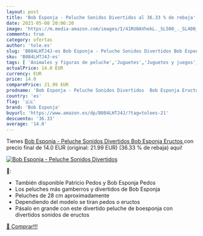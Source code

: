 ```yaml
---
layout: post
title: 'Bob Esponja - Peluche Sonidos Divertidos al 36.33 % de rebaja'
date: 2021-05-08 20:06:20
image: 'https://m.media-amazon.com/images/I/41RU0AVhekL._SL500_._SL400_.jpg'
comments: true
category: ofertas
author: 'tole.es'
slug: 'B084LHTJ4J-es Bob Esponja - Peluche Sonidos Divertidos Bob Esponja Eructos'
sku: 'B084LHTJ4J-es'
tags: [ 'Animales y figuras de peluche','Juguetes','Juguetes y juegos','Peluches','bob esponja','peluche', ]
actualPrice: 14.0 EUR
currency: EUR
price: 14.0
comparePrice: 21.99 EUR
prodname: 'Bob Esponja - Peluche Sonidos Divertidos  Bob Esponja Eructos '
country: 'es'
flag: '🇪🇸'
brand: 'Bob Esponja'
buyurl: 'https://www.amazon.es/dp/B084LHTJ4J/?tag=tolees-21'
descuento: '36.33'
average: '14.0'
---
```


Tienes [Bob Esponja - Peluche Sonidos Divertidos  Bob Esponja Eructos ](https://www.amazon.es/dp/B084LHTJ4J/?tag=tolees-21) con precio final de  14.0 EUR (original: 21.99 EUR) (36.33 %  de rebaja) aqui!

[![Bob Esponja - Peluche Sonidos Divertidos](https://m.media-amazon.com/images/I/41RU0AVhekL._SL500_._SL400_.jpg)](https://www.amazon.es/dp/B084LHTJ4J/?tag=tolees-21)

🔎:

- También disponible Patricio Pedos y Bob Esponja Pedos
- Los peluches más gamberros y divertidos de Bob Esponja
- Peluches de 28 cm aproximadamente
- Dependiendo del modelo se tiran pedos o eructos
- Pásalo en grande con este divertido peluche de boesponja con divertidos sonidos de eructos

[🛒 Comprar!!!](https://www.amazon.es/dp/B084LHTJ4J/?tag=tolees-21)
